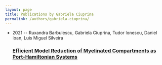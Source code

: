 ```yaml
---
layout: page
title: Publications by Gabriela Ciuprina
permalink: /authors/gabriela-ciuprina/
---
```


<ul class="post-list">
<li><span class='post-meta'>2021 -- Ruxandra Barbulescu, Gabriela Ciuprina, Tudor Ionescu, Daniel Ioan, Luis Miguel Silveira</span><h3><a class='post-link' href='../../efficient-model-reduction-of-myelinated-compartments-as-port-hamiltonian-systems'>Efficient Model Reduction of Myelinated Compartments as Port-Hamiltonian Systems</a></h3></li>

</ul>
